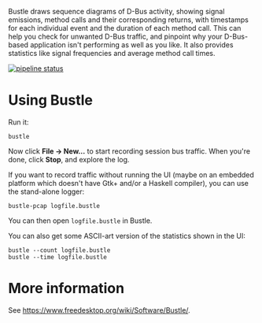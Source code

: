 Bustle draws sequence diagrams of D-Bus activity, showing signal
emissions, method calls and their corresponding returns, with timestamps
for each individual event and the duration of each method call. This can
help you check for unwanted D-Bus traffic, and pinpoint why your
D-Bus-based application isn't performing as well as you like. It also
provides statistics like signal frequencies and average method call
times.

[![pipeline status](https://gitlab.freedesktop.org/bustle/bustle/badges/master/pipeline.svg)](https://gitlab.freedesktop.org/bustle/bustle/commits/master)


Using Bustle
============

Run it:

    bustle

Now click **File → New…** to start recording session bus traffic. When you're
done, click **Stop**, and explore the log.

If you want to record traffic without running the UI (maybe on an embedded
platform which doesn't have Gtk+ and/or a Haskell compiler), you can use the
stand-alone logger:

    bustle-pcap logfile.bustle

You can then open `logfile.bustle` in Bustle.

You can also get some ASCII-art
version of the statistics shown in the UI:

    bustle --count logfile.bustle
    bustle --time logfile.bustle


More information
================

See <https://www.freedesktop.org/wiki/Software/Bustle/>.
